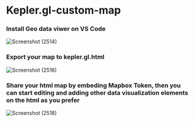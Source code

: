 # Kepler.gl-custom-map

### Install Geo data viwer on VS Code
![Screenshot (2514)](https://github.com/user-attachments/assets/8f96c70f-9ce4-43ae-a639-012b2a101f11)

### Export your map to kepler.gl.html
![Screenshot (2516)](https://github.com/user-attachments/assets/3d1890f6-8ee5-4ce0-b5df-1a4678288813)

### Share your html map by embeding Mapbox Token, then you can start editing and adding other data visualization elements on the html as you prefer
![Screenshot (2518)](https://github.com/user-attachments/assets/78c0e62e-5110-460a-a192-4a8afd57f0dd)
